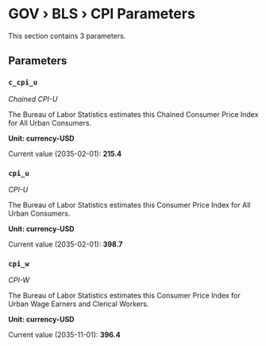 # GOV › BLS › CPI Parameters

This section contains 3 parameters.

## Parameters

### `c_cpi_u`
*Chained CPI-U*

The Bureau of Labor Statistics estimates this Chained Consumer Price Index for All Urban Consumers.

**Unit: currency-USD**

Current value (2035-02-01): **215.4**


### `cpi_u`
*CPI-U*

The Bureau of Labor Statistics estimates this Consumer Price Index for All Urban Consumers.

**Unit: currency-USD**

Current value (2035-02-01): **398.7**


### `cpi_w`
*CPI-W*

The Bureau of Labor Statistics estimates this Consumer Price Index for Urban Wage Earners and Clerical Workers.

**Unit: currency-USD**

Current value (2035-11-01): **396.4**

